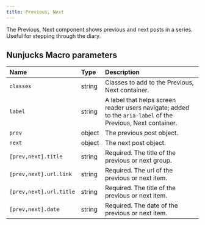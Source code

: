 ```yaml
---
title: Previous, Next
---
```

The Previous, Next component shows previous and next posts in a series. Useful for stepping through the diary.

<example url='/kanga/example/components/prevNext' height='220'>

## Nunjucks Macro parameters

| Name | Type | Description |
| :-- | :-- | :-- |
| `classes` | string | Classes to add to the Previous, Next container.  |
| `label` | string | A label that helps screen reader users navigate; added to the `aria-label` of the Previous, Next container. |
| `prev` | object | The previous post object. |
| `next` | object | The next post object. |
| `[prev,next].title` | string | Required. The title of the previous or next group. |
| `[prev,next].url.link` | string | Required. The url of the previous or next item. |
| `[prev,next].url.title` | string | Required. The title of the previous or next item. |
| `[prev,next].date` | string | Required. The date of the previous or next item. |